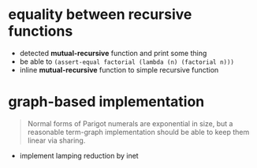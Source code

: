 # equality between recursive functions

- detected **mutual-recursive** function and print some thing
- be able to `(assert-equal factorial (lambda (n) (factorial n)))`
- inline **mutual-recursive** function to simple recursive function

# graph-based implementation

> Normal forms of Parigot numerals are exponential in size,
> but a reasonable term-graph implementation
> should be able to keep them linear via sharing.

- implement lamping reduction by inet
